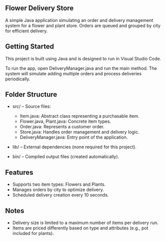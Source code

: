 
## Flower Delivery Store
A simple Java application simulating an order and delivery management system for a flower and plant store. Orders are queued and grouped by city for efficient delivery.

## Getting Started
This project is built using Java and is designed to run in Visual Studio Code.

To run the app, open DeliveryManager.java and run the main method. The system will simulate adding multiple orders and process deliveries periodically.

## Folder Structure
- src/ – Source files:
  - Item.java: Abstract class representing a purchasable item.
  - Flower.java, Plant.java: Concrete item types.
  - Order.java: Represents a customer order.
  - Store.java: Handles order management and delivery logic.
  - DeliveryManager.java: Entry point of the application.

- lib/ – External dependencies (none required for this project).
- bin/ – Compiled output files (created automatically).

## Features
- Supports two item types: Flowers and Plants.
- Manages orders by city to optimize delivery.
- Scheduled delivery creation every 10 seconds.

## Notes
- Delivery size is limited to a maximum number of items per delivery run.
- Items are priced differently based on type and attributes (e.g., pot included for plants).
